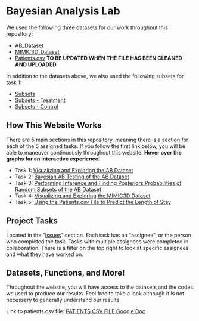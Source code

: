 # Bayesian Analysis Lab

We used the following three datasets for our work throughout this repository:
 * [AB_Dataset](https://github.com/EvaGostiuk/MAT4376-project-2-team-3/blob/master/AB_DataSet/ab_data_v2.xlsx)
 * [MIMIC3D_Dataset](https://github.com/EvaGostiuk/MAT4376-project-2-team-3/blob/master/MIMIC3D_DataSet/mimic3d_v3.csv)
 * [Patients.csv](https://github.com/EvaGostiuk/MAT4376-project-2-team-3/blob/master/PATIENTS_DataSet/Patient.csv) **TO BE UPDATED WHEN THE FILE HAS BEEN CLEANED AND UPLOADED**

In addition to the datasets above, we also used the following subsets for task 1:
 * [Subsets](https://github.com/EvaGostiuk/MAT4376-project-2-team-3/blob/master/AB_DataSet/task_1/subsets.xlsx)
 * [Subsets - Treatment](https://github.com/EvaGostiuk/MAT4376-project-2-team-3/blob/master/AB_DataSet/task_1/subsets_treatment.xlsx)
 * [Subsets - Control](https://github.com/EvaGostiuk/MAT4376-project-2-team-3/blob/master/AB_DataSet/task_1/subsets_control.xlsx)

## How This Website Works

There are 5 main sections in this repository, meaning there is a section for each of the 5 assigned tasks. If you follow the first link below, you will be able to maneuver continuously throughout this website. **Hover over the graphs for an interactive experience!**
  * Task 1: [Visualizing and Exploring the AB Dataset](https://github.com/EvaGostiuk/MAT4376-project-2-team-3/blob/master/AB_DataSet/task_1/README.md)
  * Task 2: [Bayesian AB Testing of the AB Dataset](https://github.com/EvaGostiuk/MAT4376-project-2-team-3/blob/master/AB_DataSet/task_2/README.md)
  * Task 3: [Performing Inference and Finding Posteriors Probabilities of Random Subsets of the AB Dataset](https://github.com/EvaGostiuk/MAT4376-project-2-team-3/blob/master/AB_DataSet/task_3/README.md)
  * Task 4: [Visualizing and Exploring the MIMIC3D Dataset](https://github.com/EvaGostiuk/MAT4376-project-2-team-3/blob/master/MIMIC3D_DataSet/README.md)
  * Task 5: [Using the Patients.csv File to Predict the Length of Stay](https://github.com/EvaGostiuk/MAT4376-project-2-team-3/blob/master/PATIENTS_DataSet/README.md)

## Project Tasks

Located in the "[Issues](https://github.com/EvaGostiuk/MAT4376-project-2-team-3/issues)" section. Each task has an "assignee", or the person who completed the task. Tasks with multiple assignees were completed in collaboration. There is a filter on the top right to look at specific assignees and what they have worked on.

## Datasets, Functions, and More!

Throughout the website, you will have access to the datasets and the codes we used to produce our results. Feel free to take a look although it is not necessary to generally understand our results. 

Link to patients.csv file: [PATIENTS CSV FILE Google Doc](https://docs.google.com/document/d/1OFuEWP-wQcWgwx7BPe7-96mQUfEGh2nCv6xnfJUmPC4/edit?usp=sharing)
